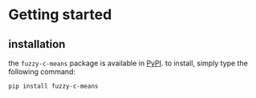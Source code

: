 # Getting started

## installation
the `fuzzy-c-means` package is available in [PyPI](https://pypi.org/project/fuzzy-c-means/). to install, simply type the following command:
```
pip install fuzzy-c-means
```
